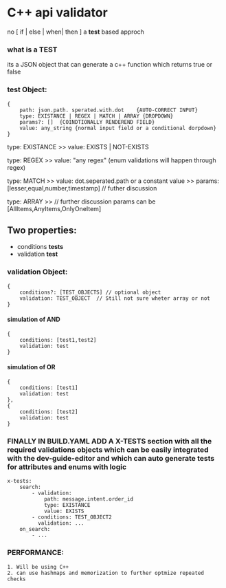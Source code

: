 # C++ api validator

no [ if | else | when| then ] a **test** based approch

### what is a **TEST**

its a JSON object that can generate a c++ function which returns true or false

### test Object:

    {
        path: json.path. sperated.with.dot    {AUTO-CORRECT INPUT}
        type: EXISTANCE | REGEX | MATCH | ARRAY {DROPDOWN}
        params?: []  {COINDTIONALLY RENDEREND FIELD}
        value: any_string {normal input field or a conditional dorpdown}
    }

type: EXISTANCE >> value: EXISTS | NOT-EXISTS

type: REGEX >> value: "any regex" (enum validations will happen through regex)

type: MATCH >> value: dot.seperated.path or a constant value >> params: [lesser,equal,number,timestamp] // futher discussion

type: ARRAY >> // further discussion params can be [AllItems,AnyItems,OnlyOneItem]

## Two properties:

- conditions **tests**
- validation **test**

### validation Object:

    {
        conditions?: [TEST_OBJECTS] // optional object
        validation: TEST_OBJECT  // Still not sure wheter array or not
    }

#### simulation of AND

    {
        conditions: [test1,test2]
        validation: test
    }

#### simulation of OR

    {
        conditions: [test1]
        validation: test
    },
    {
        conditions: [test2]
        validation: test
    }

### FINALLY IN BUILD.YAML ADD A X-TESTS section with all the required validations objects which can be easily integrated with the dev-guide-editor and which can auto generate tests for  attributes and enums with logic

```
x-tests:
    search:
        - validation:
            path: message.intent.order_id
            type: EXISTANCE
            value: EXISTS
        - conditions: TEST_OBJECT2
          validation: ...
    on_search:
        - ...
```

### PERFORMANCE:
    1. Will be using C++
    2. can use hashmaps and memorization to further optmize repeated checks
